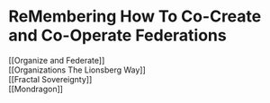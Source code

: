# ReMembering How To Co-Create and Co-Operate Federations

[[Organize and Federate]]  
[[Organizations The Lionsberg Way]]  
[[Fractal Sovereignty]]  
[[Mondragon]]  